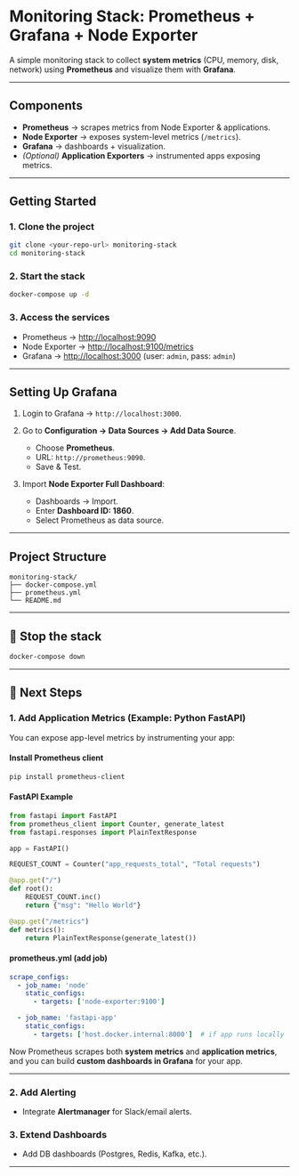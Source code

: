 # Monitoring Stack: Prometheus + Grafana + Node Exporter

A simple monitoring stack to collect **system metrics** (CPU, memory, disk, network) using **Prometheus** and visualize them with **Grafana**.

---

## Components

* **Prometheus** → scrapes metrics from Node Exporter & applications.
* **Node Exporter** → exposes system-level metrics (`/metrics`).
* **Grafana** → dashboards + visualization.
* *(Optional)* **Application Exporters** → instrumented apps exposing metrics.

---

## Getting Started

### 1. Clone the project

```bash
git clone <your-repo-url> monitoring-stack
cd monitoring-stack
```

### 2. Start the stack

```bash
docker-compose up -d
```

### 3. Access the services

* Prometheus → [http://localhost:9090](http://localhost:9090)
* Node Exporter → [http://localhost:9100/metrics](http://localhost:9100/metrics)
* Grafana → [http://localhost:3000](http://localhost:3000) (user: `admin`, pass: `admin`)

---

## Setting Up Grafana

1. Login to Grafana → `http://localhost:3000`.
2. Go to **Configuration → Data Sources → Add Data Source**.

   * Choose **Prometheus**.
   * URL: `http://prometheus:9090`.
   * Save & Test.
3. Import **Node Exporter Full Dashboard**:

   * Dashboards → Import.
   * Enter **Dashboard ID: 1860**.
   * Select Prometheus as data source.

---

## Project Structure

```
monitoring-stack/
├── docker-compose.yml
├── prometheus.yml
└── README.md
```

---

## 🛑 Stop the stack

```bash
docker-compose down
```

---

## 🔮 Next Steps

### 1. Add Application Metrics (Example: Python FastAPI)

You can expose app-level metrics by instrumenting your app:

#### Install Prometheus client

```bash
pip install prometheus-client
```

#### FastAPI Example

```python
from fastapi import FastAPI
from prometheus_client import Counter, generate_latest
from fastapi.responses import PlainTextResponse

app = FastAPI()

REQUEST_COUNT = Counter("app_requests_total", "Total requests")

@app.get("/")
def root():
    REQUEST_COUNT.inc()
    return {"msg": "Hello World"}

@app.get("/metrics")
def metrics():
    return PlainTextResponse(generate_latest())
```

#### prometheus.yml (add job)

```yaml
scrape_configs:
  - job_name: 'node'
    static_configs:
      - targets: ['node-exporter:9100']

  - job_name: 'fastapi-app'
    static_configs:
      - targets: ['host.docker.internal:8000']  # if app runs locally
```

Now Prometheus scrapes both **system metrics** and **application metrics**, and you can build **custom dashboards in Grafana** for your app.

---

### 2. Add Alerting

* Integrate **Alertmanager** for Slack/email alerts.

### 3. Extend Dashboards

* Add DB dashboards (Postgres, Redis, Kafka, etc.).

---
